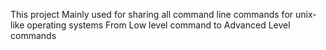 
This project Mainly used for sharing all command line commands for unix-like operating systems From Low level command to Advanced Level commands

  


